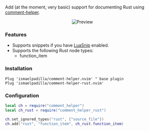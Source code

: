Add (at the moment, very basic) support for documenting Rust using [comment-helper](https://github.com/ismaelpadilla/comment-helper.nvim/).

<p align="center">
  <img alt="Preview" src="https://i.imgur.com/7k7ofRb.gif">
</p>

### Features

- Supports snippets if you have [LuaSnip](https://github.com/L3MON4D3/LuaSnip) enabled.
- Supports the following Rust node types:
  - function_item

### Installation

```viml
Plug 'ismaelpadilla/comment-helper.nvim' " base plugin
Plug 'ismaelpadilla/comment-helper-rust.nvim'
```

### Configuration

```lua
local ch = require("comment_helper")
local ch_rust = require("comment_helper_rust")

ch.set_ignored_types("rust", {"source_file"})
ch.add("rust", "function_item", ch_rust.function_item)
```
